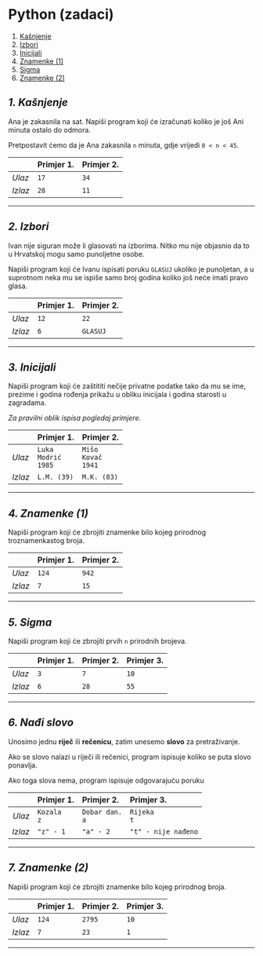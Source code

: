 # Python (zadaci)

1. [Kašnjenje](README.md#1-kasnjenje)
2. [Izbori](README.md#2-izbori)
3. [Inicijali](README.md#3-inicijali)
4. [Znamenke (1)](README.md#4-znamenke-1)
5. [Sigma](README.md#5-sigma)
6. [Znamenke (2)](README.md#6-znamenke-2)


## *1. Kašnjenje*

Ana je zakasnila na sat. Napiši program koji će izračunati koliko je još Ani minuta ostalo do odmora.

Pretpostavit ćemo da je Ana zakasnila `n` minuta, gdje vrijedi `0 < n < 45`.

|         | **Primjer 1.** | **Primjer 2.** |
|---------|----------------|----------------|
| *Ulaz*  | `17`           | `34`           |
| *Izlaz* | `28`           | `11`           |

___


## *2. Izbori*

Ivan nije siguran može li glasovati na izborima. Nitko mu nije objasnio da to u Hrvatskoj mogu samo punoljetne osobe.

Napiši program koji će Ivanu ispisati poruku `GLASUJ` ukoliko je punoljetan, a u suprotnom neka mu se ispiše samo broj godina koliko još neće imati pravo glasa.

|         | **Primjer 1.** | **Primjer 2.** |
|---------|----------------|----------------|
| *Ulaz*  | `12`           | `22`           |
| *Izlaz* | `6`            | `GLASUJ`       |

___

## *3. Inicijali*

Napiši program koji će zaštititi nečije privatne podatke tako da mu se ime, prezime i godina rođenja prikažu u obliku inicijala i godina starosti u zagradama.

*Za pravilni oblik ispisa pogledaj primjere.*

|         | **Primjer 1.**               | **Primjer 2.**              |
|---------|------------------------------|-----------------------------|
| *Ulaz*  | `Luka`<br>`Modrić`<br>`1985` | `Mišo`<br>`Kovač`<br>`1941` |
| *Izlaz* | `L.M. (39)`                  | `M.K. (83)`                 |

___


## *4. Znamenke (1)*

Napiši program koji će zbrojiti znamenke bilo kojeg prirodnog troznamenkastog broja.

|         | **Primjer 1.** | **Primjer 2.** |
|---------|----------------|----------------|
| *Ulaz*  | `124`          | `942`          |
| *Izlaz* | `7`            | `15`           |

___


## *5. Sigma*

Napiši program koji će zbrojiti prvih `n` prirodnih brojeva.

|         | **Primjer 1.** | **Primjer 2.** | **Primjer 3.** |
|---------|----------------|----------------|----------------|
| *Ulaz*  | `3`            | `7`            | `10`           |
| *Izlaz* | `6`            | `28`           | `55`           |

___


## *6. Nađi slovo*

Unosimo jednu **riječ** ili **rečenicu**, zatim unesemo **slovo** za pretraživanje.

Ako se slovo nalazi u riječi ili rečenici, program ispisuje koliko se puta slovo ponavlja.

Ako toga slova nema, program ispisuje odgovarajuću poruku

|         | **Primjer 1.**    | **Primjer 2.**        | **Primjer 3.**      |
|--------:|:------------------|:----------------------|:--------------------|
| *Ulaz*  | `Kozala`<br>`z`   | `Dobar dan.`<br>`a`   | `Rijeka`<br>`t`     |
| *Izlaz* | `"z" - 1`         | `"a" - 2`             | `"t" - nije nađeno` |

___


## *7. Znamenke (2)*

Napiši program koji će zbrojiti znamenke bilo kojeg prirodnog broja.

|         | **Primjer 1.** | **Primjer 2.** | **Primjer 3.** |
|---------|----------------|----------------|----------------|
| *Ulaz*  | `124`          | `2795`         | `10`           |
| *Izlaz* | `7`            | `23`           | `1`            |

___

